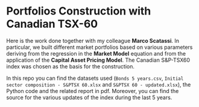 # Portfolios Construction with Canadian TSX-60

Here is the work done together with my colleague **Marco Scatassi**. In particular, we built different market portfolios based on various parameters deriving from the regression in the **Market Model** equation and from the application of the **Capital Asset Pricing Model**. The Canadian S&P-TSX60 index was chosen as the basis for the construction.

In this repo you can find the datasets used (`Bonds 5 years.csv`, `Initial sector composition - S&PTSX 60.xlsx` and `S&PTSX 60 - updated.xlsx`), the Python code and the related report in pdf. Moreover, you can find the source for the various updates of the index during the last 5 years.
